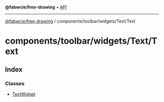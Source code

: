 **@fabwcie/free-drawing** • [API](../../../../../README.md)

***

[@fabwcie/free-drawing](../../../../../README.md) / components/toolbar/widgets/Text/Text

# components/toolbar/widgets/Text/Text

## Index

### Classes

- [TextWidget](classes/TextWidget.md)
